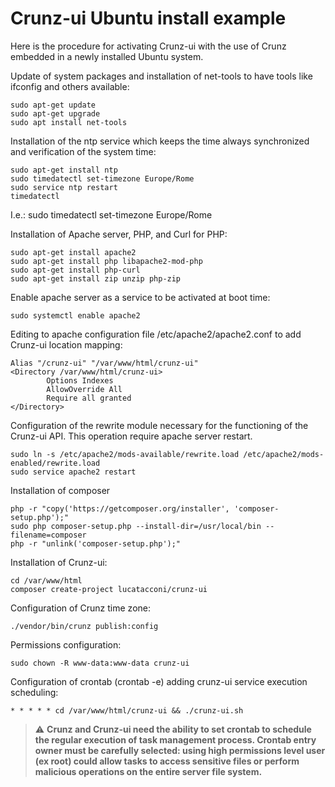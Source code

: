 # Crunz-ui Ubuntu install example

Here is the procedure for activating Crunz-ui with the use of Crunz embedded in a newly installed Ubuntu system.

Update of system packages and installation of net-tools to have tools like ifconfig and others available:

```
sudo apt-get update
sudo apt-get upgrade
sudo apt install net-tools
```

Installation of the ntp service which keeps the time always synchronized and verification of the system time:
```
sudo apt-get install ntp
sudo timedatectl set-timezone Europe/Rome
sudo service ntp restart
timedatectl
```
I.e.: sudo timedatectl set-timezone Europe/Rome

Installation of Apache server, PHP, and Curl for PHP:

```
sudo apt-get install apache2
sudo apt-get install php libapache2-mod-php
sudo apt-get install php-curl
sudo apt-get install zip unzip php-zip
```

Enable apache server as a service to be activated at boot time:

```
sudo systemctl enable apache2
```

Editing to apache configuration file /etc/apache2/apache2.conf to add Crunz-ui location mapping:

```
Alias "/crunz-ui" "/var/www/html/crunz-ui"
<Directory /var/www/html/crunz-ui>
        Options Indexes
        AllowOverride All
        Require all granted
</Directory>
```

Configuration of the rewrite module necessary for the functioning of the Crunz-ui API. This operation require apache server restart.
```
sudo ln -s /etc/apache2/mods-available/rewrite.load /etc/apache2/mods-enabled/rewrite.load
sudo service apache2 restart
```

Installation of composer
```
php -r "copy('https://getcomposer.org/installer', 'composer-setup.php');"
sudo php composer-setup.php --install-dir=/usr/local/bin --filename=composer
php -r "unlink('composer-setup.php');"
```

Installation of Crunz-ui:
```
cd /var/www/html
composer create-project lucatacconi/crunz-ui
```

Configuration of Crunz time zone:
```
./vendor/bin/crunz publish:config
```

Permissions configuration:
```
sudo chown -R www-data:www-data crunz-ui
```


Configuration of crontab (crontab -e) adding crunz-ui service execution scheduling:

```
* * * * * cd /var/www/html/crunz-ui && ./crunz-ui.sh
```

> :warning: **Crunz and Crunz-ui need the ability to set crontab to schedule the regular execution of task management process. Crontab entry owner must be carefully selected: using high permissions level user (ex root) could allow tasks to access sensitive files or perform malicious operations on the entire server file system.**
